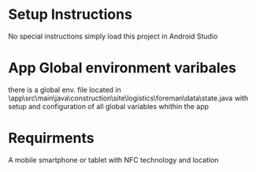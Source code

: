 # Setup Instructions
No special instructions simply load this project in Android Studio 

# App Global environment varibales
there is a global env. file located in \app\src\main\java\construction\site\logistics\foreman\data\state.java with setup and configuration of all global variables whithin the app

# Requirments
A mobile smartphone or tablet with NFC technology and location 
